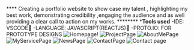 ****   Creating a portfolio website to show case my talent , highlighting my best work, demonstrating credibility ,engaging the audience and as well providing a clear call to action on my works. ********
***Tools used**
-IDE: VSCODE
-LANGUAGE: JAVASCRIPT(REACTJS)
-PROTO.IO: FOR PROTOTYPE DESIGNS
![Homepage!](https://user-images.githubusercontent.com/46854325/229145265-8c836e89-a737-47d2-bb6a-05254320183d.jpg)
![ProjectPage](https://user-images.githubusercontent.com/46854325/229145407-677493ed-7c3e-44c9-909c-c8ca44eb9562.jpg)
![AboutMePage](https://user-images.githubusercontent.com/46854325/229145305-4ed3116f-0075-4807-93d0-4abe06067df1.jpg)
![MyServicePage](https://user-images.githubusercontent.com/46854325/229145353-3ff4838a-35c6-428a-b18c-a665c8ebd957.jpg)
![NewsPage](https://user-images.githubusercontent.com/46854325/229145367-2b8cd5bf-0a85-4301-9d12-e85c343b83b2.jpg)
![ContactPage](https://user-images.githubusercontent.com/46854325/229145475-d1e1b362-0a91-47df-aa16-ceb154fbb0c8.jpg)
![Contact page](https://user-images.githubusercontent.com/46854325/229145588-e46e675f-ac4d-4631-83b2-1a2e8ee717a1.jpg)
